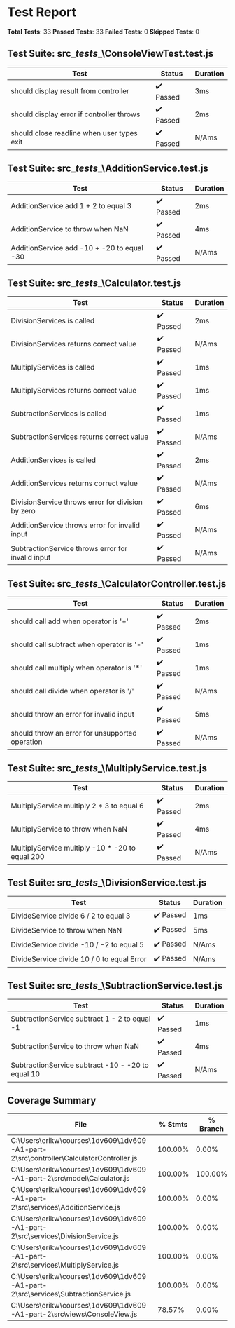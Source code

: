 # Test Report
**Total Tests**: 33
**Passed Tests**: 33
**Failed Tests**: 0
**Skipped Tests**: 0

## Test Suite: src\__tests__\ConsoleViewTest.test.js
| Test | Status | Duration |
|------|--------|----------|
| should display result from controller | ✔️ Passed | 3ms |
| should display error if controller throws | ✔️ Passed | 2ms |
| should close readline when user types exit | ✔️ Passed | N/Ams |

## Test Suite: src\__tests__\AdditionService.test.js
| Test | Status | Duration |
|------|--------|----------|
| AdditionService add 1 + 2 to equal 3 | ✔️ Passed | 2ms |
| AdditionService to throw when NaN | ✔️ Passed | 4ms |
| AdditionService add -10 + -20 to equal -30 | ✔️ Passed | N/Ams |

## Test Suite: src\__tests__\Calculator.test.js
| Test | Status | Duration |
|------|--------|----------|
| DivisionServices is called | ✔️ Passed | 2ms |
| DivisionServices returns correct value | ✔️ Passed | N/Ams |
| MultiplyServices is called | ✔️ Passed | 1ms |
| MultiplyServices returns correct value | ✔️ Passed | 1ms |
| SubtractionServices is called | ✔️ Passed | 1ms |
| SubtractionServices returns correct value | ✔️ Passed | N/Ams |
| AdditionServices is called | ✔️ Passed | 2ms |
| AdditionServices returns correct value | ✔️ Passed | N/Ams |
| DivisionService throws error for division by zero | ✔️ Passed | 6ms |
| AdditionService throws error for invalid input | ✔️ Passed | N/Ams |
| SubtractionService throws error for invalid input | ✔️ Passed | N/Ams |

## Test Suite: src\__tests__\CalculatorController.test.js
| Test | Status | Duration |
|------|--------|----------|
| should call add when operator is '+' | ✔️ Passed | 2ms |
| should call subtract when operator is '-' | ✔️ Passed | 1ms |
| should call multiply when operator is '*' | ✔️ Passed | 1ms |
| should call divide when operator is '/' | ✔️ Passed | N/Ams |
| should throw an error for invalid input | ✔️ Passed | 5ms |
| should throw an error for unsupported operation | ✔️ Passed | N/Ams |

## Test Suite: src\__tests__\MultiplyService.test.js
| Test | Status | Duration |
|------|--------|----------|
| MultiplyService multiply 2 * 3 to equal 6 | ✔️ Passed | 2ms |
| MultiplyService to throw when NaN | ✔️ Passed | 4ms |
| MultiplyService multiply -10 * -20 to equal 200 | ✔️ Passed | N/Ams |

## Test Suite: src\__tests__\DivisionService.test.js
| Test | Status | Duration |
|------|--------|----------|
| DivideService divide 6 / 2 to equal 3 | ✔️ Passed | 1ms |
| DivideService to throw when NaN | ✔️ Passed | 5ms |
| DivideService divide -10 / -2 to equal 5 | ✔️ Passed | N/Ams |
| DivideService divide 10 / 0 to equal Error | ✔️ Passed | N/Ams |

## Test Suite: src\__tests__\SubtractionService.test.js
| Test | Status | Duration |
|------|--------|----------|
| SubtractionService subtract 1 - 2 to equal -1 | ✔️ Passed | 1ms |
| SubtractionService to throw when NaN | ✔️ Passed | 4ms |
| SubtractionService subtract -10 - -20 to equal 10 | ✔️ Passed | N/Ams |

## Coverage Summary
| File | % Stmts | % Branch | % Funcs | % Lines |
|------|---------|----------|---------|---------|
| C:\Users\erikw\courses\1dv609\1dv609-A1-part-2\src\controller\CalculatorController.js | 100.00% | 0.00% | 100.00% | 100.00% |
| C:\Users\erikw\courses\1dv609\1dv609-A1-part-2\src\model\Calculator.js | 100.00% | 100.00% | 100.00% | 100.00% |
| C:\Users\erikw\courses\1dv609\1dv609-A1-part-2\src\services\AdditionService.js | 100.00% | 0.00% | 100.00% | 100.00% |
| C:\Users\erikw\courses\1dv609\1dv609-A1-part-2\src\services\DivisionService.js | 100.00% | 0.00% | 100.00% | 100.00% |
| C:\Users\erikw\courses\1dv609\1dv609-A1-part-2\src\services\MultiplyService.js | 100.00% | 0.00% | 100.00% | 100.00% |
| C:\Users\erikw\courses\1dv609\1dv609-A1-part-2\src\services\SubtractionService.js | 100.00% | 0.00% | 100.00% | 100.00% |
| C:\Users\erikw\courses\1dv609\1dv609-A1-part-2\src\views\ConsoleView.js | 78.57% | 0.00% | 100.00% | 78.57% |

